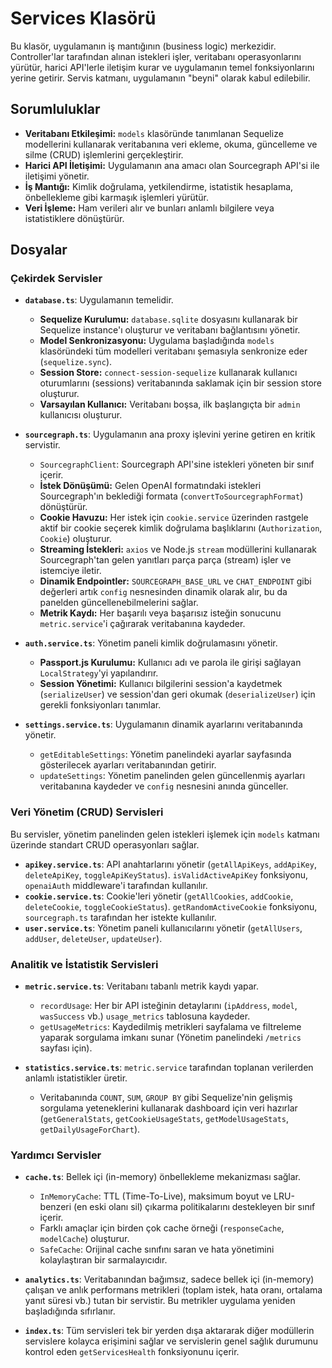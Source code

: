 # Services Klasörü

Bu klasör, uygulamanın iş mantığının (business logic) merkezidir. Controller'lar tarafından alınan istekleri işler, veritabanı operasyonlarını yürütür, harici API'lerle iletişim kurar ve uygulamanın temel fonksiyonlarını yerine getirir. Servis katmanı, uygulamanın "beyni" olarak kabul edilebilir.

## Sorumluluklar

* **Veritabanı Etkileşimi:** `models` klasöründe tanımlanan Sequelize modellerini kullanarak veritabanına veri ekleme, okuma, güncelleme ve silme (CRUD) işlemlerini gerçekleştirir.
* **Harici API İletişimi:** Uygulamanın ana amacı olan Sourcegraph API'si ile iletişimi yönetir.
* **İş Mantığı:** Kimlik doğrulama, yetkilendirme, istatistik hesaplama, önbellekleme gibi karmaşık işlemleri yürütür.
* **Veri İşleme:** Ham verileri alır ve bunları anlamlı bilgilere veya istatistiklere dönüştürür.

## Dosyalar

### Çekirdek Servisler

* **`database.ts`**: Uygulamanın temelidir.
  * **Sequelize Kurulumu:** `database.sqlite` dosyasını kullanarak bir Sequelize instance'ı oluşturur ve veritabanı bağlantısını yönetir.
  * **Model Senkronizasyonu:** Uygulama başladığında `models` klasöründeki tüm modelleri veritabanı şemasıyla senkronize eder (`sequelize.sync`).
  * **Session Store:** `connect-session-sequelize` kullanarak kullanıcı oturumlarını (sessions) veritabanında saklamak için bir session store oluşturur.
  * **Varsayılan Kullanıcı:** Veritabanı boşsa, ilk başlangıçta bir `admin` kullanıcısı oluşturur.

* **`sourcegraph.ts`**: Uygulamanın ana proxy işlevini yerine getiren en kritik servistir.
  * `SourcegraphClient`: Sourcegraph API'sine istekleri yöneten bir sınıf içerir.
  * **İstek Dönüşümü:** Gelen OpenAI formatındaki istekleri Sourcegraph'ın beklediği formata (`convertToSourcegraphFormat`) dönüştürür.
  * **Cookie Havuzu:** Her istek için `cookie.service` üzerinden rastgele aktif bir cookie seçerek kimlik doğrulama başlıklarını (`Authorization`, `Cookie`) oluşturur.
  * **Streaming İstekleri:** `axios` ve Node.js `stream` modüllerini kullanarak Sourcegraph'tan gelen yanıtları parça parça (stream) işler ve istemciye iletir.
  * **Dinamik Endpointler:** `SOURCEGRAPH_BASE_URL` ve `CHAT_ENDPOINT` gibi değerleri artık `config` nesnesinden dinamik olarak alır, bu da panelden güncellenebilmelerini sağlar.
  * **Metrik Kaydı:** Her başarılı veya başarısız isteğin sonucunu `metric.service`'i çağırarak veritabanına kaydeder.

* **`auth.service.ts`**: Yönetim paneli kimlik doğrulamasını yönetir.
  * **Passport.js Kurulumu:** Kullanıcı adı ve parola ile girişi sağlayan `LocalStrategy`'yi yapılandırır.
  * **Session Yönetimi:** Kullanıcı bilgilerini session'a kaydetmek (`serializeUser`) ve session'dan geri okumak (`deserializeUser`) için gerekli fonksiyonları tanımlar.

* **`settings.service.ts`**: Uygulamanın dinamik ayarlarını veritabanında yönetir.
  * `getEditableSettings`: Yönetim panelindeki ayarlar sayfasında gösterilecek ayarları veritabanından getirir.
  * `updateSettings`: Yönetim panelinden gelen güncellenmiş ayarları veritabanına kaydeder ve `config` nesnesini anında günceller.

### Veri Yönetim (CRUD) Servisleri

Bu servisler, yönetim panelinden gelen istekleri işlemek için `models` katmanı üzerinde standart CRUD operasyonları sağlar.

* **`apikey.service.ts`**: API anahtarlarını yönetir (`getAllApiKeys`, `addApiKey`, `deleteApiKey`, `toggleApiKeyStatus`). `isValidActiveApiKey` fonksiyonu, `openaiAuth` middleware'i tarafından kullanılır.
* **`cookie.service.ts`**: Cookie'leri yönetir (`getAllCookies`, `addCookie`, `deleteCookie`, `toggleCookieStatus`). `getRandomActiveCookie` fonksiyonu, `sourcegraph.ts` tarafından her istekte kullanılır.
* **`user.service.ts`**: Yönetim paneli kullanıcılarını yönetir (`getAllUsers`, `addUser`, `deleteUser`, `updateUser`).

### Analitik ve İstatistik Servisleri

* **`metric.service.ts`**: Veritabanı tabanlı metrik kaydı yapar.
  * `recordUsage`: Her bir API isteğinin detaylarını (`ipAddress`, `model`, `wasSuccess` vb.) `usage_metrics` tablosuna kaydeder.
  * `getUsageMetrics`: Kaydedilmiş metrikleri sayfalama ve filtreleme yaparak sorgulama imkanı sunar (Yönetim panelindeki `/metrics` sayfası için).

* **`statistics.service.ts`**: `metric.service` tarafından toplanan verilerden anlamlı istatistikler üretir.
  * Veritabanında `COUNT`, `SUM`, `GROUP BY` gibi Sequelize'nin gelişmiş sorgulama yeteneklerini kullanarak dashboard için veri hazırlar (`getGeneralStats`, `getCookieUsageStats`, `getModelUsageStats`, `getDailyUsageForChart`).

### Yardımcı Servisler

* **`cache.ts`**: Bellek içi (in-memory) önbellekleme mekanizması sağlar.
  * `InMemoryCache`: TTL (Time-To-Live), maksimum boyut ve LRU-benzeri (en eski olanı sil) çıkarma politikalarını destekleyen bir sınıf içerir.
  * Farklı amaçlar için birden çok cache örneği (`responseCache`, `modelCache`) oluşturur.
  * `SafeCache`: Orijinal cache sınıfını saran ve hata yönetimini kolaylaştıran bir sarmalayıcıdır.

* **`analytics.ts`**: Veritabanından bağımsız, sadece bellek içi (in-memory) çalışan ve anlık performans metrikleri (toplam istek, hata oranı, ortalama yanıt süresi vb.) tutan bir servistir. Bu metrikler uygulama yeniden başladığında sıfırlanır.

* **`index.ts`**: Tüm servisleri tek bir yerden dışa aktararak diğer modüllerin servislere kolayca erişimini sağlar ve servislerin genel sağlık durumunu kontrol eden `getServicesHealth` fonksiyonunu içerir.
